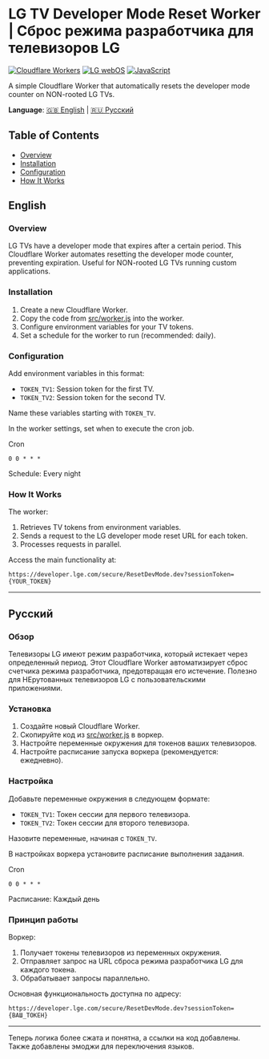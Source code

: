 # LG TV Developer Mode Reset Worker | Сброс режима разработчика для телевизоров LG

[![Cloudflare Workers](https://img.shields.io/badge/Cloudflare-Workers-F38020?logo=cloudflare&logoColor=white)](https://workers.cloudflare.com/)
[![LG webOS](https://img.shields.io/badge/LG-webOS-A50034?logo=lg&logoColor=white)](https://webostv.developer.lge.com/)
[![JavaScript](https://img.shields.io/badge/JavaScript-ES6-F7DF1E?logo=javascript&logoColor=black)](https://developer.mozilla.org/en-US/docs/Web/JavaScript)

A simple Cloudflare Worker that automatically resets the developer mode counter on NON-rooted LG TVs.

**Language**: [🇬🇧 English](#english) | [🇷🇺 Русский](#russian)

## Table of Contents

- [Overview](#overview)
- [Installation](#installation)
- [Configuration](#configuration)
- [How It Works](#how-it-works)

## English

### Overview

LG TVs have a developer mode that expires after a certain period. This Cloudflare Worker automates resetting the developer mode counter, preventing expiration. Useful for NON-rooted LG TVs running custom applications.

### Installation

1. Create a new Cloudflare Worker.
2. Copy the code from [src/worker.js](src/worker.js) into the worker.
3. Configure environment variables for your TV tokens.
4. Set a schedule for the worker to run (recommended: daily).

### Configuration

Add environment variables in this format:

- `TOKEN_TV1`: Session token for the first TV.
- `TOKEN_TV2`: Session token for the second TV.

Name these variables starting with `TOKEN_TV`.

In the worker settings, set when to execute the cron job.

Cron
```
0 0 * * *
```
Schedule: Every night

### How It Works

The worker:

1. Retrieves TV tokens from environment variables.
2. Sends a request to the LG developer mode reset URL for each token.
3. Processes requests in parallel.

Access the main functionality at:
```
https://developer.lge.com/secure/ResetDevMode.dev?sessionToken={YOUR_TOKEN}
```

---

## Русский

### Обзор

Телевизоры LG имеют режим разработчика, который истекает через определенный период. Этот Cloudflare Worker автоматизирует сброс счетчика режима разработчика, предотвращая его истечение. Полезно для НЕрутованных телевизоров LG с пользовательскими приложениями.

### Установка

1. Создайте новый Cloudflare Worker.
2. Скопируйте код из [src/worker.js](src/worker.js) в воркер.
3. Настройте переменные окружения для токенов ваших телевизоров.
4. Настройте расписание запуска воркера (рекомендуется: ежедневно).

### Настройка

Добавьте переменные окружения в следующем формате:

- `TOKEN_TV1`: Токен сессии для первого телевизора.
- `TOKEN_TV2`: Токен сессии для второго телевизора.

Назовите переменные, начиная с `TOKEN_TV`.

В настройках воркера установите расписание выполнения задания.

Cron
```
0 0 * * *
```
Расписание: Каждый день

### Принцип работы

Воркер:

1. Получает токены телевизоров из переменных окружения.
2. Отправляет запрос на URL сброса режима разработчика LG для каждого токена.
3. Обрабатывает запросы параллельно.

Основная функциональность доступна по адресу:
```
https://developer.lge.com/secure/ResetDevMode.dev?sessionToken={ВАШ_ТОКЕН}
```

---

Теперь логика более сжата и понятна, а ссылки на код добавлены. Также добавлены эмоджи для переключения языков.
